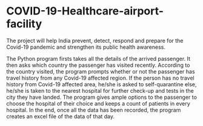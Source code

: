 # COVID-19-Healthcare-airport-facility
The project will help India prevent, detect, respond and prepare for the Covid-19 pandemic and strengthen its public health awareness.

The Python program firsts takes all the details of the arrived passenger. It then asks which country the passenger has visited recently. According to the country visited, the program prompts whether or not the passenger has travel history from any Covid-19 affected region.
If the person has no travel history from Covid-19 affected area, he/she is asked to self-quarantine else, he/she is taken to the nearest hospital for further check-up and tests in the city they have landed.
The program gives ample options to the passenger to choose the hospital of their choice and  keeps a count of patients in every hospital.
In the end, once all the data has been recorded, the program creates an excel file of the data of that day.
